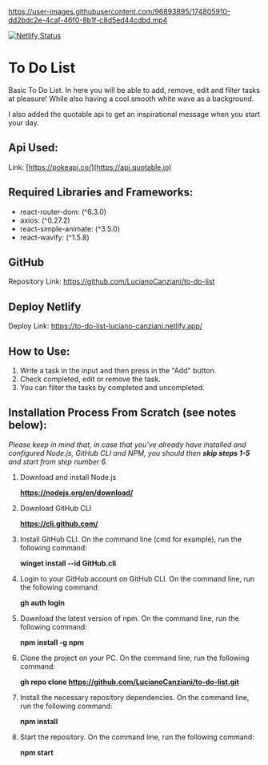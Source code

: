 https://user-images.githubusercontent.com/96893895/174805910-dd2bdc2e-4caf-46f0-8b1f-c8d5ed44cdbd.mp4

[![Netlify Status](https://api.netlify.com/api/v1/badges/efa2ef03-c249-4bba-a4a6-6bd37270497c/deploy-status)](https://app.netlify.com/sites/to-do-list-luciano-canziani/deploys)

# To Do List

Basic To Do List. In here you will be able to add, remove, edit and filter tasks at pleasure! While also having a cool smooth white wave as a background.

I also added the quotable api to get an inspirational message when you start your day.

## Api Used:

Link: [https://pokeapi.co/](https://api.quotable.io)

## Required Libraries and Frameworks:

* react-router-dom: (^6.3.0)
* axios: (^0.27.2)
* react-simple-animate: (^3.5.0)
* react-wavify: (^1.5.8)

## GitHub 

Repository Link: https://github.com/LucianoCanziani/to-do-list

## Deploy Netlify

Deploy Link: https://to-do-list-luciano-canziani.netlify.app/

## How to Use:
1. Write a task in the input and then press in the "Add" button.
2. Check completed, edit or remove the task.
3. You can filter the tasks by completed and uncompleted.

## Installation Process From Scratch (see notes below):
   *Please keep in mind that, in case that you've already have installed and configured Node.js, GitHub CLI and NPM, you should then **skip steps 1-5** and start from step number 6.*
   
1. Download and install Node.js

   **https://nodejs.org/en/download/**
   
2. Download GitHub CLI

   **https://cli.github.com/**
   
3. Install GitHub CLI. On the command line (cmd for example), run the following command:

   **winget install --id GitHub.cli**
   
4. Login to your GitHub account on GitHub CLI. On the command line, run the following command:

   **gh auth login**

5. Download the latest version of npm. On the command line, run the following command:

   **npm install -g npm**
   
6. Clone the project on your PC. On the command line, run the following command: 
   
   **gh repo clone https://github.com/LucianoCanziani/to-do-list.git**
   
7. Install the necessary repository dependencies. On the command line, run the following command:

   **npm install**

8. Start the repository. On the command line, run the following command: 
   
   **npm start**
